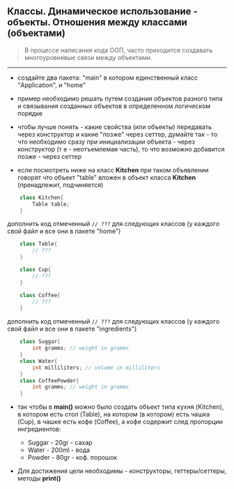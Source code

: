 ## Классы. Динамическое использование - объекты. Отношения между классами (объектами)

> В процессе написания кода ООП, часто приходится создавать многоуровневые связи между объектами.

---
* создайте два пакета: "main" в котором единственный класс "Application", и "home"
* пример необходимо решать путем создания объектов разного типа и связывания созданных объектов в определенном логическом порядке

* чтобы лучше понять - какие свойства (или объекты) передавать через конструктор и какие "позже" через сеттер, думайте так - то что необходимо сразу при инициализации объекта - через конструктор (т е - неотъемлемая часть), то что возможно добавится позже - через сеттер


*  если посмотреть ниже на класс **Kitchen**  при таком объявлении говорят что объект "table" вложен в объект класса **Kitchen** (пренадлежит, подчиняется)

```java
    class Kitchen{
        Table table;
    }
```    
дополнить код отмеченный ```// ???``` для следующих классов (у каждого свой файл и все они в пакете "home")
```java
    class Table{
        // ???
    }

    class Cup{
        // ???   
    }

    class Coffee{
        // ???
    }
```

дополнить код отмеченный ```// ???``` для следующих классов (у каждого свой файл и все они в пакете "ingredients")
```java
    class Suggar{
        int gramms; // weight in gramms
    }
    class Water{
        int milliliters; // volume in milliliters
    }
    class CoffeePowder{
        int gramms; // weight in gramms
    }
```

* так чтобы в **main()** можно было создать объект типа кухня (Kitchen), в котором есть стол (Table), на котором (в котором) есть чашка (Cup), в чашке есть кофе (Coffee), а кофе содержит след пропорции ингредиентов:
  - Suggar - 20gr - сахар
  - Water  - 200ml - вода
  - Powder  - 80gr - коф. порошок

* Для достижения цели необходимы - конструкторы, геттеры/сеттеры, методы **print()**